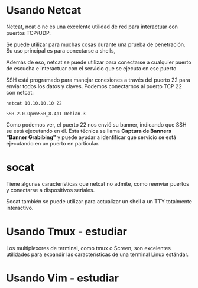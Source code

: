 # Usando Netcat
Netcat, ncat o nc es una excelente utilidad de red para interactuar con puertos TCP/UDP.

Se puede utilizar para muchas cosas durante una prueba de penetración. Su uso principal es para conectarse a shells,

Además de eso, netcat se puede utilizar para conectarse a cualquier puerto de escucha e interactuar con el servicio que se ejecuta en ese puerto

SSH está programado para manejar conexiones a través del puerto 22 para enviar todos los datos y claves. Podemos conectarnos al puerto TCP 22 con netcat:

```shell-session
netcat 10.10.10.10 22

SSH-2.0-OpenSSH_8.4p1 Debian-3
```

Como podemos ver, el puerto 22 nos envió su banner, indicando que SSH se está ejecutando en él. Esta técnica se llama **Captura de Banners  "Banner Grabibing"** y puede ayudar a identificar qué servicio se está ejecutando en un puerto en particular. 

# socat
Tiene algunas características que netcat no admite, como reenviar puertos y conectarse a dispositivos seriales.

Socat también se puede utilizar para actualizar un shell a un TTY totalmente interactivo.


# Usando Tmux - estudiar
Los multiplexores de terminal, como tmux o Screen, son excelentes utilidades para expandir las características de una terminal Linux estándar.


# Usando Vim - estudiar

